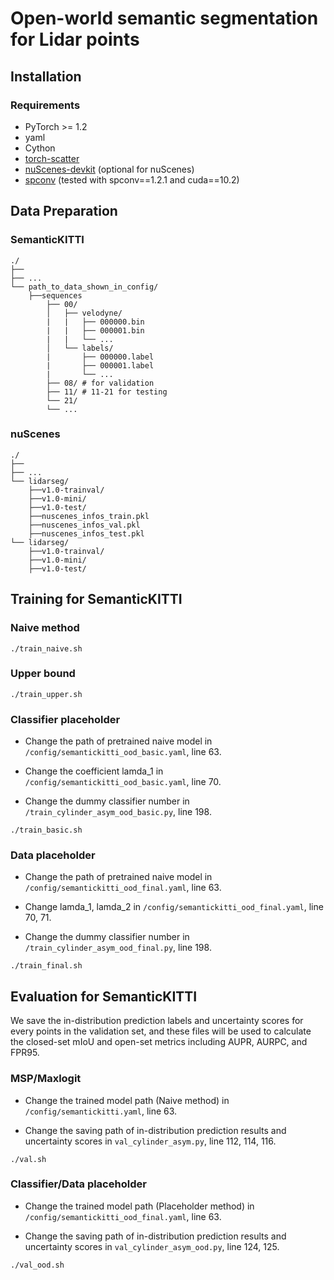
# Open-world semantic segmentation for Lidar points

## Installation

### Requirements
- PyTorch >= 1.2 
- yaml
- Cython
- [torch-scatter](https://github.com/rusty1s/pytorch_scatter)
- [nuScenes-devkit](https://github.com/nutonomy/nuscenes-devkit) (optional for nuScenes)
- [spconv](https://github.com/traveller59/spconv) (tested with spconv==1.2.1 and cuda==10.2)

## Data Preparation

### SemanticKITTI
```
./
├── 
├── ...
└── path_to_data_shown_in_config/
    ├──sequences
        ├── 00/           
        │   ├── velodyne/	
        |   |	├── 000000.bin
        |   |	├── 000001.bin
        |   |	└── ...
        │   └── labels/ 
        |       ├── 000000.label
        |       ├── 000001.label
        |       └── ...
        ├── 08/ # for validation
        ├── 11/ # 11-21 for testing
        └── 21/
	    └── ...
```

### nuScenes
```
./
├── 
├── ...
└── lidarseg/
    ├──v1.0-trainval/
    ├──v1.0-mini/
    ├──v1.0-test/
    ├──nuscenes_infos_train.pkl
    ├──nuscenes_infos_val.pkl
    ├──nuscenes_infos_test.pkl
└── lidarseg/
    ├──v1.0-trainval/
    ├──v1.0-mini/
    ├──v1.0-test/
```

## Training for SemanticKITTI
### Naive method
```
./train_naive.sh
```
### Upper bound
```
./train_upper.sh
```
### Classifier placeholder
- Change the path of pretrained naive model in `/config/semantickitti_ood_basic.yaml`, line 63.

- Change the coefficient lamda_1 in `/config/semantickitti_ood_basic.yaml`, line 70.

- Change the dummy classifier number in `/train_cylinder_asym_ood_basic.py`, line 198.
```
./train_basic.sh
```
### Data placeholder

- Change the path of pretrained naive model in `/config/semantickitti_ood_final.yaml`, line 63.

- Change lamda_1, lamda_2 in `/config/semantickitti_ood_final.yaml`, line 70, 71.

- Change the dummy classifier number in `/train_cylinder_asym_ood_final.py`, line 198.
```
./train_final.sh
```
## Evaluation for SemanticKITTI
We save the in-distribution prediction labels and uncertainty scores for every points in the validation set, 
and these files will be used to calculate the closed-set mIoU and open-set metrics including AUPR, AURPC, and FPR95.
### MSP/Maxlogit
- Change the trained model path (Naive method) in `/config/semantickitti.yaml`, line 63.

- Change the saving path of in-distribution prediction results and uncertainty scores in `val_cylinder_asym.py`, line 112, 114, 116.
```
./val.sh
```

### Classifier/Data placeholder
- Change the trained model path (Placeholder method) in `/config/semantickitti_ood_final.yaml`, line 63.

- Change the saving path of in-distribution prediction results and uncertainty scores in `val_cylinder_asym_ood.py`, line 124, 125.

```
./val_ood.sh
```
